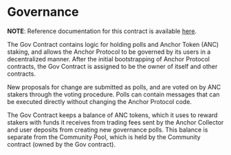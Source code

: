 # Governance

**NOTE**: Reference documentation for this contract is available [here](https://app.gitbook.com/@anchor-protocol/s/anchor-2/smart-contracts/anchor-token/gov).

The Gov Contract contains logic for holding polls and Anchor Token (ANC) staking, and allows the Anchor Protocol to be governed by its users in a decentralized manner. After the initial bootstrapping of Anchor Protocol contracts, the Gov Contract is assigned to be the owner of itself and other contracts.

New proposals for change are submitted as polls, and are voted on by ANC stakers through the voting procedure. Polls can contain messages that can be executed directly without changing the Anchor Protocol code.

The Gov Contract keeps a balance of ANC tokens, which it uses to reward stakers with funds it receives from trading fees sent by the Anchor Collector and user deposits from creating new governance polls. This balance is separate from the Community Pool, which is held by the Community contract (owned by the Gov contract).
